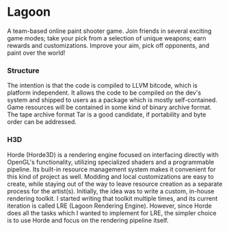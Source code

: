 # Lagoon

A team-based online paint shooter game. Join friends in several exciting game modes; take your pick from a selection of unique weapons; earn rewards and customizations. Improve your aim, pick off opponents, and paint over the world!

### Structure

The intention is that the code is compiled to LLVM bitcode, which is platform independent. It allows the code to be compiled on the dev's system and shipped to users as a package which is mostly self-contained.
Game resources will be contained in some kind of binary archive format. The tape archive format Tar is a good candidate, if portability and byte order can be addressed.

### H3D

Horde (Horde3D) is a rendering engine focused on interfacing directly with OpenGL's functionality, utilizing specialized shaders and a programmable pipeline.
Its built-in resource management system makes it convenient for this kind of project as well. Modding and local customizations are easy to create, while staying out of the way to leave resource creation as a separate process for the artist(s).
Initially, the idea was to write a custom, in-house rendering toolkit. I started writing that toolkit multiple times, and its current iteration is called LRE (Lagoon Rendering Engine). However, since Horde does all the tasks which I wanted to implement for LRE, the simpler choice is to use Horde and focus on the rendering pipeline itself. 
